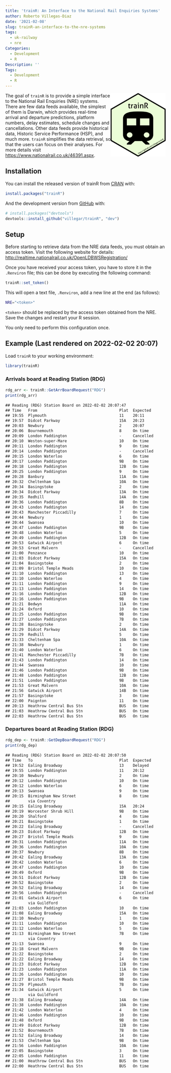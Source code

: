 ```yaml
---
title: 'trainR: An Interface to the National Rail Enquiries Systems'
author: Roberto Villegas-Diaz
date: '2021-02-08'
slug: trainR-an-interface-to-the-nre-systems
tags:
  - uk-railway
  - nre
Categories:
  - Development
  - R
Description: ''
Tags:
  - Development
  - R
---
```


<img src="https://raw.githubusercontent.com/villegar/trainR/main/inst/images/logo.png" alt="logo" align="right" height=200px/>

The goal of `trainR` is to provide a simple interface to the 
National Rail Enquiries (NRE) systems. There are few data feeds 
available, the simplest of them is Darwin, which provides real-time 
arrival and departure predictions, platform numbers, delay estimates, 
schedule changes and cancellations. Other data feeds provide historical 
data, Historic Service Performance (HSP), and much more. `trainR` 
simplifies the data retrieval, so that the users can focus on their 
analyses. For more details visit 
https://www.nationalrail.co.uk/46391.aspx.

## Installation

You can install the released version of trainR from [CRAN](https://CRAN.R-project.org) with:

``` r
install.packages("trainR")
```

And the development version from [GitHub](https://github.com/) with:

``` r
# install.packages("devtools")
devtools::install_github("villegar/trainR", "dev")
```

## Setup
Before starting to retrieve data from the NRE data feeds, you must obtain an access token. 
Visit the following website for details: http://realtime.nationalrail.co.uk/OpenLDBWSRegistration/

Once you have received your access token, you have to store it in the `.Renviron` file; this can be 
done by executing the following command:


```r
trainR::set_token()
```

This will open a text file, `.Renviron`, add a new line at the end (as follows):

```bash
NRE="<token>"
```

`<token>` should be replaced by the access token obtained from the NRE. Save the changes and restart 
your R session.

You only need to perform this configuration once.

## Example (Last rendered on 2022-02-02 20:07)

Load `trainR` to your working environment:

```r
library(trainR)
```

### Arrivals board at Reading Station (RDG)


```r
rdg_arr <- trainR::GetArrBoardRequest("RDG")
print(rdg_arr)
```

```
## Reading (RDG) Station Board on 2022-02-02 20:07:47
## Time   From                                    Plat  Expected
## 19:55  Plymouth                                11    20:11
## 19:57  Didcot Parkway                          15A   20:23
## 20:03  Newbury                                 2     20:07
## 20:06  Bournemouth                             8     On time
## 20:09  London Paddington                       -     Cancelled
## 20:10  Weston-super-Mare                       10    On time
## 20:11  London Paddington                       9     On time
## 20:14  London Paddington                       -     Cancelled
## 20:15  London Waterloo                         6     On time
## 20:17  London Paddington                       9B    On time
## 20:18  London Paddington                       12B   On time
## 20:25  London Paddington                       9     On time
## 20:28  Banbury                                 11A   On time
## 20:32  Cheltenham Spa                          10A   On time
## 20:34  Basingstoke                             2     On time
## 20:34  Didcot Parkway                          13A   On time
## 20:35  Redhill                                 14A   On time
## 20:36  London Paddington                       8B    On time
## 20:43  London Paddington                       14    On time
## 20:43  Manchester Piccadilly                   7     On time
## 20:44  Newbury                                 1     On time
## 20:44  Swansea                                 10    On time
## 20:47  London Paddington                       9B    On time
## 20:48  London Waterloo                         5     On time
## 20:49  London Paddington                       12B   On time
## 20:53  Gatwick Airport                         6     On time
## 20:53  Great Malvern                           -     Cancelled
## 21:00  Penzance                                10    On time
## 21:03  Didcot Parkway                          15A   On time
## 21:04  Basingstoke                             2     On time
## 21:09  Bristol Temple Meads                    10    On time
## 21:10  London Paddington                       13    On time
## 21:10  London Waterloo                         4     On time
## 21:11  London Paddington                       9     On time
## 21:13  London Paddington                       14    On time
## 21:16  London Paddington                       12B   On time
## 21:16  London Paddington                       9B    On time
## 21:21  Bedwyn                                  11A   On time
## 21:24  Oxford                                  10    On time
## 21:25  London Paddington                       9B    On time
## 21:27  London Paddington                       7B    On time
## 21:28  Basingstoke                             2     On time
## 21:29  Didcot Parkway                          14A   On time
## 21:29  Redhill                                 5     On time
## 21:33  Cheltenham Spa                          10A   On time
## 21:38  Newbury                                 1     On time
## 21:40  London Waterloo                         6     On time
## 21:41  Manchester Piccadilly                   7B    On time
## 21:43  London Paddington                       14    On time
## 21:44  Swansea                                 10    On time
## 21:46  London Paddington                       9B    On time
## 21:48  London Paddington                       12B   On time
## 21:51  London Paddington                       9B    On time
## 21:53  Great Malvern                           10A   On time
## 21:56  Gatwick Airport                         14B   On time
## 21:57  Basingstoke                             3     On time
## 22:00  Paignton                                11    On time
## 20:13  Heathrow Central Bus Stn                BUS   On time
## 21:03  Heathrow Central Bus Stn                BUS   On time
## 22:03  Heathrow Central Bus Stn                BUS   On time
```

### Departures board at Reading Station (RDG)


```r
rdg_dep <- trainR::GetDepBoardRequest("RDG")
print(rdg_dep)
```

```
## Reading (RDG) Station Board on 2022-02-02 20:07:50
## Time   To                                      Plat  Expected
## 19:52  Ealing Broadway                         13    Delayed
## 19:55  London Paddington                       11    20:12
## 20:10  Newbury                                 2     On time
## 20:12  London Paddington                       10    On time
## 20:12  London Waterloo                         6     On time
## 20:13  Swansea                                 9     On time
## 20:15  Birmingham New Street                   8     On time
##        via Coventry                            
## 20:15  Ealing Broadway                         15A   20:24
## 20:19  Worcester Shrub Hill                    9B    On time
## 20:20  Shalford                                4     On time
## 20:21  Basingstoke                             1     On time
## 20:22  Ealing Broadway                         -     Cancelled
## 20:23  Didcot Parkway                          12B   On time
## 20:27  Bristol Temple Meads                    9     On time
## 20:31  London Paddington                       11A   On time
## 20:36  London Paddington                       10A   On time
## 20:37  Newbury                                 8B    On time
## 20:42  Ealing Broadway                         13A   On time
## 20:42  London Waterloo                         6     On time
## 20:47  London Paddington                       10    On time
## 20:49  Oxford                                  9B    On time
## 20:51  Didcot Parkway                          12B   On time
## 20:52  Basingstoke                             2     On time
## 20:52  Ealing Broadway                         14    On time
## 20:56  London Paddington                       -     Cancelled
## 21:01  Gatwick Airport                         6     On time
##        via Guildford                           
## 21:03  London Paddington                       10    On time
## 21:08  Ealing Broadway                         15A   On time
## 21:10  Newbury                                 1     On time
## 21:11  London Paddington                       10    On time
## 21:12  London Waterloo                         5     On time
## 21:13  Birmingham New Street                   7B    On time
##        via Coventry                            
## 21:13  Swansea                                 9     On time
## 21:18  Great Malvern                           9B    On time
## 21:22  Basingstoke                             2     On time
## 21:22  Ealing Broadway                         14    On time
## 21:23  Didcot Parkway                          12B   On time
## 21:23  London Paddington                       11A   On time
## 21:26  London Paddington                       10    On time
## 21:27  Bristol Temple Meads                    9B    On time
## 21:29  Plymouth                                7B    On time
## 21:34  Gatwick Airport                         5     On time
##        via Guildford                           
## 21:38  Ealing Broadway                         14A   On time
## 21:38  London Paddington                       10A   On time
## 21:42  London Waterloo                         4     On time
## 21:46  London Paddington                       10    On time
## 21:48  Oxford                                  9B    On time
## 21:49  Didcot Parkway                          12B   On time
## 21:52  Bournemouth                             7B    On time
## 21:52  Ealing Broadway                         14    On time
## 21:53  Cheltenham Spa                          9B    On time
## 21:56  London Paddington                       10A   On time
## 22:05  Basingstoke                             3     On time
## 22:05  London Paddington                       11    On time
## 21:00  Heathrow Central Bus Stn                BUS   On time
## 22:00  Heathrow Central Bus Stn                BUS   On time
```
